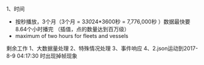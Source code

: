 1、时间
* 按秒播放，3个月（3个月 = 3*30*24*3600秒 = 7,776,000秒 ）数据最快要8.64个小时播完  （插值，点的数量达到百万级）
* maximum of two hours for fleets and vessels

剩余工作
1、大数据量处理
2、特殊情况处理
3、事件响应
4、2.json运动到2017-8-9 04:17:30 时出现掉帧现象
